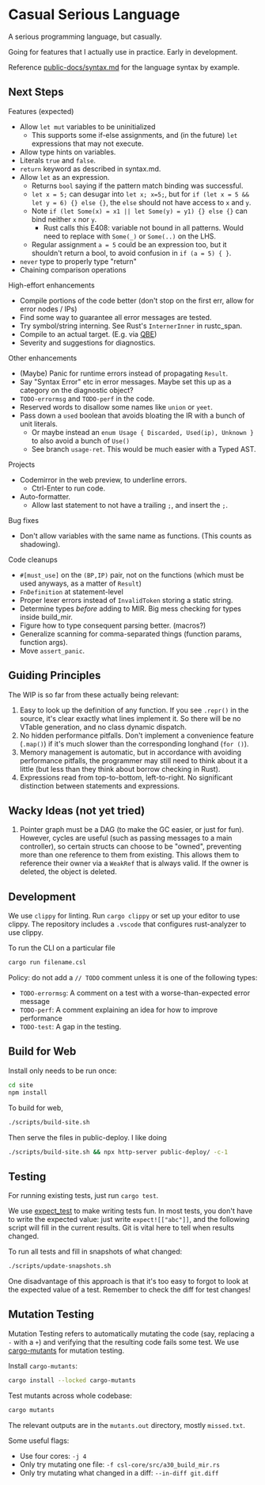 # Casual Serious Language

A serious programming language, but casually.

Going for features that I actually use in practice. Early in development.

Reference [public-docs/syntax.md](/public-docs/syntax.md) for the language syntax by example.

## Next Steps

Features (expected)

- Allow `let mut` variables to be uninitialized
  - This supports some if-else assignments, and (in the future) `let` expressions that may not execute.
- Allow type hints on variables.
- Literals `true` and `false`.
- `return` keyword as described in syntax.md.
- Allow `let` as an expression.
  - Returns `bool` saying if the pattern match binding was successful.
  - `let x = 5;` can desugar into `let x; x=5;`, but for `if (let x = 5 && let y = 6) {} else {}`, the `else` should not have access to `x` and `y`.
  - Note `if (let Some(x) = x1 || let Some(y) = y1) {} else {}` can bind neither `x` nor `y`.
    - Rust calls this E408: variable not bound in all patterns. Would need to replace with `Some(_)` or `Some(..)` on the LHS.
  - Regular assignment `a = 5` could be an expression too, but it shouldn't return a bool, to avoid confusion in `if (a = 5) { }`.
- `never` type to properly type "return"
- Chaining comparison operations

High-effort enhancements

- Compile portions of the code better (don't stop on the first err, allow for error nodes / IPs)
- Find some way to guarantee all error messages are tested.
- Try symbol/string interning. See Rust's `InternerInner` in rustc_span.
- Compile to an actual target. (E.g. via [QBE](https://github.com/garritfra/qbe-rs))
- Severity and suggestions for diagnostics.

Other enhancements

- (Maybe) Panic for runtime errors instead of propagating `Result`.
- Say "Syntax Error" etc in error messages. Maybe set this up as a category on the diagnostic object?
- `TODO-errormsg` and `TODO-perf` in the code.
- Reserved words to disallow some names like `union` or `yeet`.
- Pass down a `used` boolean that avoids bloating the IR with a bunch of unit literals.
  - Or maybe instead an `enum Usage { Discarded, Used(ip), Unknown }` to also avoid a bunch of `Use()`
  - See branch `usage-ret`. This would be much easier with a Typed AST.

Projects

- Codemirror in the web preview, to underline errors.
  - Ctrl-Enter to run code.
- Auto-formatter.
  - Allow last statement to not have a trailing `;`, and insert the `;`.

Bug fixes

- Don't allow variables with the same name as functions. (This counts as shadowing).

Code cleanups

- `#[must_use]` on the `(BP,IP)` pair, not on the functions (which must be used anyways, as a matter of `Result`)
- `FnDefinition` at statement-level
- Proper lexer errors instead of `InvalidToken` storing a static string.
- Determine types _before_ adding to MIR. Big mess checking for types inside build_mir.
- Figure how to type consequent parsing better. (macros?)
- Generalize scanning for comma-separated things (function params, function args).
- Move `assert_panic`.

## Guiding Principles

The WIP is so far from these actually being relevant:

1. Easy to look up the definition of any function. If you see `.repr()` in the source, it's clear exactly what lines implement it. So there will be no VTable generation, and no class dynamic dispatch.
2. No hidden performance pitfalls. Don't implement a convenience feature (`.map()`) if it's much slower than the corresponding longhand (`for ()`).
3. Memory management is automatic, but in accordance with avoiding performance pitfalls, the programmer may still need to think about it a little (but less than they think about borrow checking in Rust).
4. Expressions read from top-to-bottom, left-to-right. No significant distinction between statements and expressions.

## Wacky Ideas (not yet tried)

1. Pointer graph must be a DAG (to make the GC easier, or just for fun). However, cycles are useful (such as passing messages to a main controller), so certain structs can choose to be "owned", preventing more than one reference to them from existing. This allows them to reference their owner via a `WeakRef` that is always valid. If the owner is deleted, the object is deleted.

## Development

We use `clippy` for linting. Run `cargo clippy` or set up your editor to use clippy. The repository includes a `.vscode` that configures rust-analyzer to use clippy.

To run the CLI on a particular file

```sh
cargo run filename.csl
```

Policy: do not add a `// TODO` comment unless it is one of the following types:

- `TODO-errormsg`: A comment on a test with a worse-than-expected error message
- `TODO-perf`: A comment explaining an idea for how to improve performance
- `TODO-test`: A gap in the testing.

## Build for Web

Install only needs to be run once:

```sh
cd site
npm install
```

To build for web,

```sh
./scripts/build-site.sh
```

Then serve the files in public-deploy. I like doing

```sh
./scripts/build-site.sh && npx http-server public-deploy/ -c-1
```

## Testing

For running existing tests, just run `cargo test`.

We use [expect_test](https://docs.rs/expect-test/latest/expect_test/#) to make writing tests fun. In most tests, you don't have to write the expected value: just write `expect![["abc"]]`, and the following script will fill in the current results. Git is vital here to tell when results changed.

To run all tests and fill in snapshots of what changed:

```sh
./scripts/update-snapshots.sh
```

One disadvantage of this approach is that it's too easy to forgot to look at the expected value of a test. Remember to check the diff for test changes!

## Mutation Testing

Mutation Testing refers to automatically mutating the code (say, replacing a `-` with a `+`) and verifying that the resulting code fails some test. We use [cargo-mutants](https://mutants.rs/) for mutation testing.

Install `cargo-mutants`:

```sh
cargo install --locked cargo-mutants
```

Test mutants across whole codebase:

```sh
cargo mutants
```

The relevant outputs are in the `mutants.out` directory, mostly `missed.txt`.

Some useful flags:

- Use four cores: `-j 4`
- Only try mutating one file: `-f csl-core/src/a30_build_mir.rs`
- Only try mutating what changed in a diff: `--in-diff git.diff`
